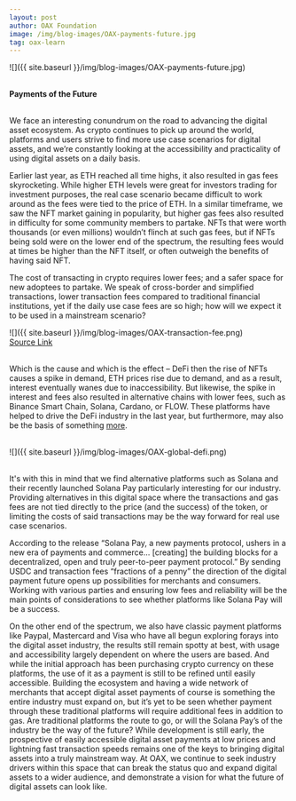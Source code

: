 ```yaml
---
layout: post
author: OAX Foundation
image: /img/blog-images/OAX-payments-future.jpg
tag: oax-learn
---
```


![]({{ site.baseurl }}/img/blog-images/OAX-payments-future.jpg)

<br><b>Payments of the Future</b>

<br>We face an interesting conundrum on the road to advancing the digital asset ecosystem. As crypto continues to pick up around the world, platforms and users strive to find more use case scenarios for digital assets, and we’re constantly looking at the accessibility and practicality of using digital assets on a daily basis. 

Earlier last year, as ETH reached all time highs, it also resulted in gas fees skyrocketing. While higher ETH levels were great for investors trading for investment purposes, the real case scenario became difficult to work around as the fees were tied to the price of ETH. In a similar timeframe, we saw the NFT market gaining in popularity, but higher gas fees also resulted in difficulty for some community members to partake. NFTs that were worth thousands (or even millions) wouldn’t flinch at such gas fees, but if NFTs being sold were on the lower end of the spectrum, the resulting fees would at times be higher than the NFT itself, or often outweigh the benefits of having said NFT.

The cost of transacting in crypto requires lower fees; and a safer space for new adoptees to partake. We speak of cross-border and simplified transactions, lower transaction fees compared to traditional financial institutions, yet if the daily use case fees are so high; how will we expect it to be used in a mainstream scenario?

![]({{ site.baseurl }}/img/blog-images/OAX-transaction-fee.png)
<br><a href="https://www.theblockcrypto.com/data/on-chain-metrics/comparison-bitcoin-ethereum/transaction-fees-daily">Source Link</a>

<br>Which is the cause and which is the effect – DeFi then the rise of NFTs causes a spike in demand, ETH prices rise due to demand, and as a result, interest eventually wanes due to inaccessibility. But likewise, the spike in interest and fees also resulted in alternative chains with lower fees, such as Binance Smart Chain, Solana, Cardano, or FLOW. These platforms have helped to drive the DeFi industry in the last year, but furthermore, may also be the basis of something <a href="https://pixelplex.io/blog/top-ten-blockchains-for-nft-development/">more</a>. <br><br>

![]({{ site.baseurl }}/img/blog-images/OAX-global-defi.png)

<br>It's with this in mind that we find alternative platforms such as Solana and their recently launched Solana Pay particularly interesting for our industry. Providing alternatives in this digital space where the transactions and gas fees are not tied directly to the price (and the success) of the token, or limiting the costs of said transactions may be the way forward for real use case scenarios.

According to the release “Solana Pay, a new payments protocol, ushers in a new era of payments and commerce… [creating] the building blocks for a decentralized, open and truly peer-to-peer payment protocol.” By sending USDC and transaction fees “fractions of a penny” the direction of the digital payment future opens up possibilities for merchants and consumers. Working with various parties and ensuring low fees and reliability will be the main points of considerations to see whether platforms like Solana Pay will be a success. 

On the other end of the spectrum, we also have classic payment platforms like Paypal, Mastercard and Visa who have all begun exploring forays into the digital asset industry, the results still remain spotty at best, with usage and accessibility largely dependent on where the users are based. And while the initial approach has been purchasing crypto currency on these platforms, the use of it as a payment is still to be refined until easily accessible. Building the ecosystem and having a wide network of merchants that accept digital asset payments of course is something the entire industry must expand on, but it’s yet to be seen whether payment through these traditional platforms will require additional fees in addition to gas. Are traditional platforms the route to go, or will the Solana Pay’s of the industry be the way of the future? While development is still early, the prospective of easily accessible digital asset payments at low prices and lightning fast transaction speeds remains one of the keys to bringing digital assets into a truly mainstream way. At OAX, we continue to seek industry drivers within this space that can break the status quo and expand digital assets to a wider audience, and demonstrate a vision for what the future of digital assets can look like.
